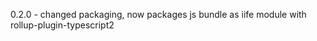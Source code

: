 0.2.0
    - changed packaging, now packages js bundle as iife module with rollup-plugin-typescript2
